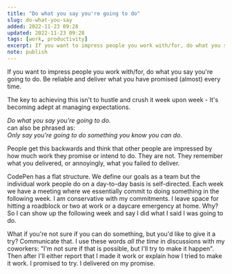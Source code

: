 ```yaml
---
title: "Do what you say you're going to do"
slug: do-what-you-say
added: 2022-11-23 09:28
updated: 2022-11-23 09:28
tags: [work, productivity]
excerpt: If you want to impress people you work with/for, do what you say you're going to do.
note: publish
---
```


If you want to impress people you work with/for, do what you say you're going to do. Be reliable and deliver what you have promised (almost) every time.

The key to achieving this isn't to hustle and crush it week upon week - It's becoming adept at managing expectations.

_Do what you say you're going to do_.<br>
can also be phrased as:<br>
_Only say you're going to do something you know you can do_.

People get this backwards and think that other people are impressed by how much work they promise or intend to do. They are not. They remember what you delivered, or annoyingly, what you failed to deliver.

CodePen has a flat structure. We define our goals as a team but the individual work people do on a day-to-day basis is self-directed. Each week we have a meeting where we essentially commit to doing something in the following week. I am conservative with my commitments. I leave space for hitting a roadblock or two at work or a daycare emergency at home. Why? So I can show up the following week and say I did what I said I was going to do.

What if you're not sure if you can do something, but you'd like to give it a try? Communicate that. I use these words _all the time_ in discussions with my coworkers: "I'm not sure if that is possible, but I'll try to make it happen". Then after I'll either report that I made it work or explain how I tried to make it work. I promised to try. I delivered on my promise.
